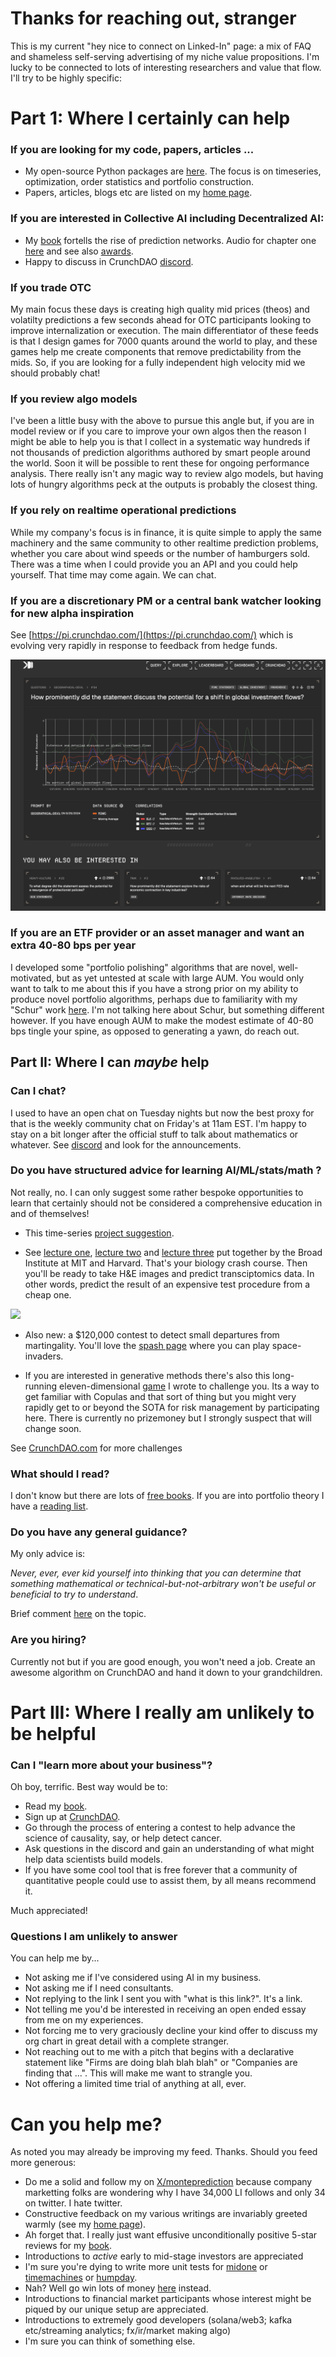 
# Thanks for reaching out, stranger
This is my current "hey nice to connect on Linked-In" page: a mix of FAQ and shameless self-serving advertising of my niche value propositions. I'm lucky to be connected to lots of interesting researchers and value that flow. I'll try to be highly specific:

# Part 1: Where I certainly can help

### If you are looking for my code, papers, articles ...
- My open-source Python packages are [here](https://github.com/microprediction). The focus is on timeseries, optimization, order statistics and portfolio construction. 
- Papers, articles, blogs etc are listed on my [home page](https://github.com/microprediction/home). 

### If you are interested in Collective AI including Decentralized AI:
- My [book](https://mitpress.mit.edu/9780262047326/microprediction/) fortells the rise of prediction networks. Audio for chapter one [here](https://github.com/microprediction/building_an_open_ai_network/blob/main/docs/assets/audio/Microprediction_Chapter_1.mp3) and see also [awards](https://microprediction.github.io/building_an_open_ai_network/feedback.html). 
- Happy to discuss in CrunchDAO [discord](https://discord.gg/NuqJTcYQ2J).  

### If you trade OTC
My main focus these days is creating high quality mid prices (theos) and volatilty predictions a few seconds ahead for OTC participants looking to improve internalization or execution. The main differentiator of these feeds is that I design games for 7000 quants around the world to play, and these games help me create components that remove predictability from the mids. So, if you are looking for a fully independent high velocity mid we should probably chat! 

### If you review algo models
I've been a little busy with the above to pursue this angle but, if you are in model review or if you care to improve your own algos then the reason I might be able to help you is that I collect in a systematic way hundreds if not thousands of prediction algorithms authored by smart people around the world. Soon it will be possible to rent these for ongoing performance analysis. There really isn't any magic way to review algo models, but having lots of hungry algorithms peck at the outputs is probably the closest thing. 

### If you rely on realtime operational predictions
While my company's focus is in finance, it is quite simple to apply the same machinery and the same community to other realtime prediction problems, whether you care about wind speeds or the number of hamburgers sold. There was a time when I could provide you an API and you could help yourself. That time may come again. We can chat.  

### If you are a discretionary PM or a central bank watcher looking for new alpha inspiration
See [https://pi.crunchdao.com/](https://pi.crunchdao.com/) which is evolving very rapidly in response to feedback from hedge funds. 

![](https://github.com/microprediction/monteprediction/blob/main/pi_example.png)

### If you are an ETF provider or an asset manager and want an extra 40-80 bps per year
I developed some "portfolio polishing" algorithms that are novel, well-motivated, but as yet untested at scale with large AUM. You would only want to talk to me about this if you have a strong prior on my ability to produce novel portfolio algorithms, perhaps due to familiarity with my "Schur" work [here](https://arxiv.org/abs/2411.05807). I'm not talking here about Schur, but something different however. If you have enough AUM to make the modest estimate of 40-80 bps tingle your spine, as opposed to generating a yawn, do reach out.      


## Part II: Where I can *maybe* help 

### Can I chat? 
I used to have an open chat on Tuesday nights but now the best proxy for that is the weekly community chat on Friday's at 11am EST. I'm happy to stay on a bit longer after the official stuff to talk about mathematics or whatever. See [discord](https://discord.gg/NuqJTcYQ2J) and look for the announcements.  

### Do you have structured advice for learning AI/ML/stats/math ? 
Not really, no. I can only suggest some rather bespoke opportunities to learn that certainly should not be considered a comprehensive education in and of themselves! 

- This time-series [project suggestion](https://www.linkedin.com/posts/petercotton_timeseries-portfolios-ensembles-activity-7280960637365542912-H1hI/?utm_source=share&utm_medium=member_desktop).

- See [lecture one](https://www.youtube.com/watch?v=9OTvuvr81R0), [lecture two](https://www.youtube.com/watch?v=02SScMdkgY0&t=42s) and [lecture three](https://www.youtube.com/watch?v=wqYTfHe7snk) put together by the Broad Institute at MIT and Harvard. That's your biology crash course. Then you'll be ready to take H&E images and predict transciptomics data. In other words, predict the result of an expensive test procedure from a cheap one. 

![](https://github.com/microprediction/microprediction/blob/master/images/broad.png)

- Also new: a $120,000 contest to detect small departures from martingality. You'll love the [spash page](https://mid-one.crunchdao.com/) where you can play space-invaders. 

- If you are interested in generative methods there's also this long-running eleven-dimensional [game](https://github.com/microprediction/monteprediction_colab_examples/blob/main/monteprediction_entry.ipynb) I wrote to challenge you. Its a way to get familiar with Copulas and that sort of thing but you might very rapidly get to or beyond the SOTA for risk management by participating here. There is currently no prizemoney but I strongly suspect that will change soon. 
 
See [CrunchDAO.com](www.crunchdao.com) for more challenges

### What should I read?
I don't know but there are lots of [free books](https://github.com/Carl-McBride-Ellis/Compendium-of-free-ML-reading-resources). If you are into portfolio theory I have a [reading list](https://github.com/microprediction/precise/blob/main/LITERATURE.md). 

### Do you have any general guidance? 
My only advice is:

*Never, ever, ever kid yourself into thinking that you can determine that something mathematical or technical-but-not-arbitrary won't be useful or beneficial to try to understand*. 

Brief comment [here](https://www.linkedin.com/posts/petercotton_ai-artificialintelligence-activity-7248460182718935040-kM_X?utm_source=share&utm_medium=member_desktop) on the topic.  

### Are you hiring? 
Currently not but if you are good enough, you won't need a job. Create an awesome algorithm on CrunchDAO and hand it down to your grandchildren. 

# Part III: Where I really am unlikely to be helpful

### Can I "learn more about your business"?
Oh boy, terrific. Best way would be to:

 - Read my [book](https://www.amazon.com/Microprediction-Building-Open-AI-Network). 
 - Sign up at [CrunchDAO](https://www.crunchdao.com/). 
 - Go through the process of entering a contest to help advance the science of causality, say, or help detect cancer.
 - Ask questions in the discord and gain an understanding of what might help data scientists build models.
 - If you have some cool tool that is free forever that a community of quantitative people could use to assist them, by all means recommend it. 

Much appreciated!

### Questions I am unlikely to answer
You can help me by...
- Not asking me if I've considered using AI in my business. 
- Not asking me if I need consultants.
- Not replying to the link I sent you with "what is this link?".  It's a link.
- Not telling me you'd be interested in receiving an open ended essay from me on my experiences.  
- Not forcing me to very graciously decline your kind offer to discuss my org chart in great detail with a complete stranger. 
- Not reaching out to me with a pitch that begins with a declarative statement like "Firms are doing blah blah blah" or "Companies are finding that ...". This will make me want to strangle you. 
- Not offering a limited time trial of anything at all, ever. 

# Can you help me?   
As noted you may already be improving my feed. Thanks. Should you feed more generous: 

- Do me a solid and follow my on [X/monteprediction](https://x.com/monteprediction) because company marketting folks are wondering why I have 34,000 LI follows and only 34 on twitter. I hate twitter. 
- Constructive feedback on my various writings are invariably greeted warmly (see my [home page](https://github.com/microprediction/home)).
- Ah forget that. I really just want effusive unconditionally positive 5-star reviews for my [book](https://www.amazon.com/Microprediction-Building-Open-AI-Network/dp/0262047322).
- Introductions to *active* early to mid-stage investors are appreciated
- I'm sure you're dying to write more unit tests for [midone](https://github.com/microprediction/midone) or [timemachines](https://github.com/microprediction/timemachines) or [humpday](https://github.com/microprediction/humpday).
- Nah? Well go win lots of money [here](https://www.crunchdao.com/) instead.  
- Introductions to financial market participants whose interest might be piqued by our unique setup are appreciated. 
- Introductions to extremely good developers (solana/web3; kafka etc/streaming analytics; fx/ir/market making algo)
- I'm sure you can think of something else. 
  




